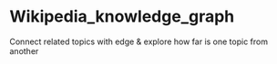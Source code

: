 # Wikipedia_knowledge_graph
Connect related topics with edge &amp; explore how far is one topic from another

